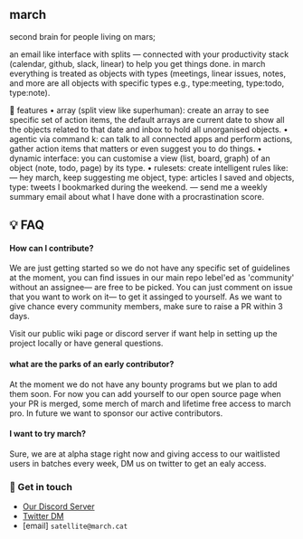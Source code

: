 
## march
second brain for people living on mars;

an email like interface with splits — connected with your productivity stack (calendar, github, slack, linear) to help you get things done.
in march everything is treated as objects with types (meetings, linear issues, notes, and more are all objects with specific types e.g., type:meeting, type:todo, type:note).

🚀 features
•
array (split view like superhuman): create an array to see specific set of action items, the default arrays are current date to show all the objects related to that date and inbox to hold all unorganised objects.
•
agentic via command k: can talk to all connected apps and perform actions, gather action items that matters or even suggest you to do things.
•
dynamic interface: you can customise a view (list, board, graph) of an object (note, todo, page) by its type.
•
rulesets: create intelligent rules like:
—
hey march, keep suggesting me object, type: articles I saved and objects, type: tweets I bookmarked during the weekend.
—
send me a weekly summary email about what I have done with a procrastination score.

## 💡 FAQ

#### How can I contribute?

We are just getting started so we do not have any specific set of guidelines at the moment, you can find issues in our main repo lebel'ed as 'community'  without an assignee— are free to be picked. You can just comment on issue that you want to work on it—  to get it assinged to yourself. As we want to give chance every community members, make sure to raise a PR within 3 days.

Visit our public wiki page or discord server if want help in setting up the project locally or have general questions.

#### what are the parks of an early contributor?

At the moment we do not have any bounty programs but we plan to add them soon. For now you can add yourself to our open source page when your PR is merged, some merch of march and lifetime free access to march pro. In future we want to sponsor our active contributors.

#### I want to try march?
Sure, we are at alpha stage right now and giving access to our waitlisted users in batches every week, DM us on twitter to get an ealy access.

 
### 💬 Get in touch

- [Our Discord Server](https://discord.gg/sugJGckV86)
- [Twitter DM](https://x.com/_marchhq)
- [email] `satellite@march.cat`
